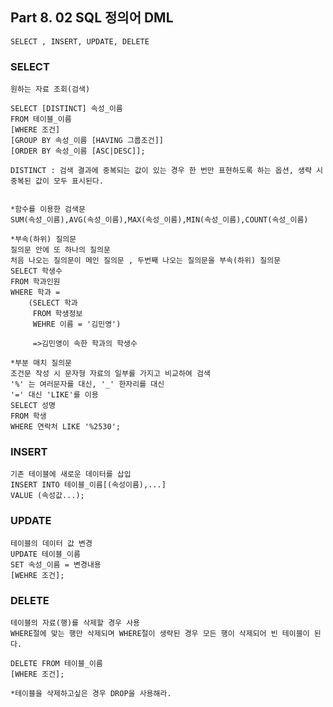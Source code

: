 ## Part 8. 02 SQL 정의어 DML
    SELECT , INSERT, UPDATE, DELETE

### SELECT 
    원하는 자료 조회(검색)

    SELECT [DISTINCT] 속성_이름
    FROM 테이블_이름
    [WHERE 조건]
    [GROUP BY 속성_이름 [HAVING 그룹조건]]
    [ORDER BY 속성_이름 [ASC|DESC]];

    DISTINCT : 검색 결과에 중복되는 값이 있는 경우 한 번만 표현하도록 하는 옵션, 생략 시 중복된 값이 모두 표시된다.

    
    *함수를 이용한 검색문
    SUM(속성_이름),AVG(속성_이름),MAX(속성_이름),MIN(속성_이름),COUNT(속성_이름)

    *부속(하위) 질의문
    질의문 안에 또 하나의 질의문
    처음 나오는 질의문이 메인 질의문 , 두번째 나오는 질의문을 부속(하위) 질의문
    SELECT 학생수
    FROM 학과인원
    WHERE 학과 =
        (SELECT 학과
         FROM 학생정보
         WEHRE 이름 = '김민영')

         =>김민영이 속한 학과의 학생수

    *부분 매치 질의문
    조건문 작성 시 문자형 자료의 일부를 가지고 비교하여 검색
    '%' 는 여러문자를 대신, '_' 한자리를 대신
    '=' 대신 'LIKE'를 이용
    SELECT 성명
    FROM 학생
    WHERE 연락처 LIKE '%2530';

### INSERT
    기존 테이블에 새로운 데이터를 삽입
    INSERT INTO 테이블_이름[(속성이름),...]
    VALUE (속성값...);

### UPDATE
    테이블의 데이터 값 변경
    UPDATE 테이블_이름
    SET 속성_이름 = 변경내용
    [WEHRE 조건];

### DELETE
    테이블의 자료(행)를 삭제할 경우 사용
    WHERE절에 맞는 행만 삭제되며 WHERE절이 생략된 경우 모든 행이 삭제되어 빈 테이블이 된다.

    DELETE FROM 테이블_이름
    [WHERE 조건];

    *테이블을 삭제하고싶은 경우 DROP을 사용해라.
